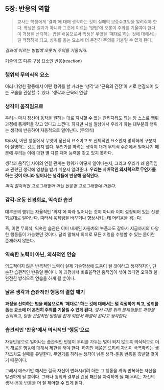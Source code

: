 ## 5장: 반응의 역할

> 교사는 학생에게 '결과'에 대해 생각하는 것이 실패의 보증수표임을 알려줘야 한다. 학생은 결과가 아니라 그것에 이르는 '방법'에 오롯이 주의를 기울여야 한다. 이 과정을 신뢰하는 법을 배움으로써 학생은 무엇을 '제대로'하는 것에 대해서는 덜 걱정하게 되고, 성취를 돕는 요소에 더 온전히 주의를 기울일 수 있게 된다.

*결과에 이르는 방법에 오롯이 주의를 기울이자.*

기술의 또 다른 구성 요소인 반응(reaction)

### 행위의 무의식적 요소

여러 다양한 활동에서 어떤 행위를 할 거라는 '생각'과 '근육의 긴장'이 서로 연결되어 있는 모습을 관찰할 수 있다. '생각과 근육의 연결'

### 생각이 움직임으로

우리는 마치 정신이 동작을 원하는 대로 지시할 수 있는 관리자라도 되는 양 스스로 행위 과정에 통제력을 갖고 있다고 느낀다. 하지만 사실 일상에서 우리가 하는 대부분의 행위는 생각에 반응하여 자동적으로 일어난다. (무의식)

따라서, 어떤 행동에서 무엇이 정신적 요소이고 또 신체적인 요소인지 명확하게 구분지어 설명하는 것도 쉽지 않다. 무언가를 하려는 생각이 대개 무의식 수준에서 일어나기 때문에 우리는 이에 대한 별 다른 제어 능력을 갖고 있지 못하다.

생각과 움직임 사이의 연결 관계는 행위가 어떻게 일어나는지, 그리고 우리가 왜 움직임과 관련된 생각에 영향을 받기 쉬운지 알려준다. **우리는 지배적인 의지력으로 무언가를 하는 것이 아니라 일어나는 생각들에 반응해 움직인다.**

*마치 절차적인 프로그래밍이 아닌 반응형 프로그래밍에 가깝다.*

### 감각-운동 신경회로, 익숙한 습관

대부분의 행위는 자율적인 '의지'에 따라 일어나는 것이 아니라 이미 설정되어 있는 신경회로대로 일어난다. 따라서 움직임을 바꾸거나 향상시키는데 어려움을 겪는다.

즉, 이런 무의식, 익숙한 습관은 이미 내재된 자동차의 부품과도 같아서 지금까지의 다양한 행동들이 가능했던 것이다. 달리 말해서 의지로 모든 지령을 수행할 수 있는 몸이란 존재하지 않는다.

### 익숙한 노력이 아닌, 의식적인 연습

의도적이지 않은 반복적인 노력이 실제 기술향상에 도움이 될 것이라고 생각하지만, 단순한 습관적인 반응일 뿐이다. 이 과정에서 비효율적인 움직임이 섞여 있다면 오히려 불완전한 방식으로 연습을 하게 될 뿐이다.

### 낡은 생각과 습관적인 행동의 결합 깨기

**과정을 신뢰하는 법을 베움으로써 '제대로' 하는 것에 대해서는 덜 걱정하게 되고, 성취를 돕는 요소에 더 온전히 주의를 기울일 수 있게 된다.** *앞서 다룬 위의 문제점들도 과정을 신뢰하고, 당장 건설적인 방향을 잡게 되면서 해결이 된다고 생각한다.*

### 습관적인 '반응'에서 의식적인 '행동'으로

자동반응으로 일어나는 습관적인 반응이 우리를 가두는 덫이 되지 않도록 의식적으로 더욱 해로운 행동에 대해서 제한을 해야 한다. 하지만 애씀은 오히려 자신이 극복하려는 생각조차도 실패를 유발한다. 무언가를 하려는 생각이 낡은 생각-운동 반응을 촉발할 것이기 때문이다.

그래서 애쓰기만 해서는 결국 자신이 변화시키려 하는 그 행동을 계속 반복하는 자신을 발견하게 될 뿐이다. 그러나 행위와 결부된 긴장 패턴을 자각하게 될 때 우리는 자신의 생각-운동 반응을 더 잘 제어할 수 있게 된다.
